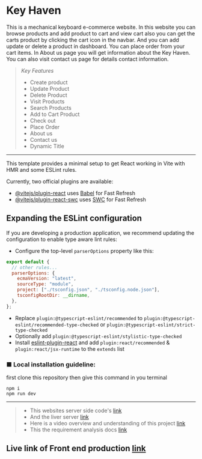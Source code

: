 # Key Haven

This is a mechanical keyboard e-commerce website. In this website you can browse products and add product to cart and view cart also you can get the carts product by clicking the cart icon in the navbar. And you can add update or delete a product in dashboard. You can place order from your cart items. In About us page you will get information about the Key Haven. You can also visit contact us page for details contact information.

> _Key Features_
>
> - Create product
> - Update Product
> - Delete Product
> - Visit Products
> - Search Products
> - Add to Cart Product
> - Check out
> - Place Order
> - About us
> - Contact us
> - Dynamic Title

---

This template provides a minimal setup to get React working in Vite with HMR and some ESLint rules.

Currently, two official plugins are available:

- [@vitejs/plugin-react](https://github.com/vitejs/vite-plugin-react/blob/main/packages/plugin-react/README.md) uses [Babel](https://babeljs.io/) for Fast Refresh
- [@vitejs/plugin-react-swc](https://github.com/vitejs/vite-plugin-react-swc) uses [SWC](https://swc.rs/) for Fast Refresh

## Expanding the ESLint configuration

If you are developing a production application, we recommend updating the configuration to enable type aware lint rules:

- Configure the top-level `parserOptions` property like this:

```js
export default {
  // other rules...
  parserOptions: {
    ecmaVersion: "latest",
    sourceType: "module",
    project: ["./tsconfig.json", "./tsconfig.node.json"],
    tsconfigRootDir: __dirname,
  },
};
```

- Replace `plugin:@typescript-eslint/recommended` to `plugin:@typescript-eslint/recommended-type-checked` or `plugin:@typescript-eslint/strict-type-checked`
- Optionally add `plugin:@typescript-eslint/stylistic-type-checked`
- Install [eslint-plugin-react](https://github.com/jsx-eslint/eslint-plugin-react) and add `plugin:react/recommended` & `plugin:react/jsx-runtime` to the `extends` list

### ■ Local installation guideline:

first clone this repository then give this command in you terminal

```language
npm i
npm run dev
```

---

> - This websites server side code's [link](https://github.com/nurullah91/key-haven-server)
> - And the liver server [link](https://key-haven-server.vercel.app/)
> - Here is a video overview and understanding of this project [link](https://drive.google.com/file/d/1wxAXpqNmpt3GrNxejXavnyoY8Kf0lopQ/view?usp=sharing)
> - This the requirement analysis docs [link](https://docs.google.com/document/d/1y4R-T2vYN_qRIRny6NndESLZ8p7eph_zIL9x8yI-3Lc/edit?usp=sharing)

## Live link of Front end production [link](https://key-haven-client.vercel.app/)
